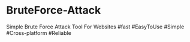 # BruteForce-Attack
Simple Brute Force Attack Tool For Websites
#fast
#EasyToUse
#Simple
#Cross-platform 
#Reliable
